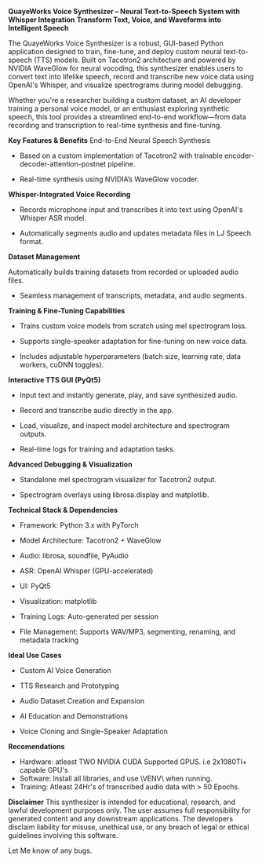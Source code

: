 **QuayeWorks Voice Synthesizer – Neural Text-to-Speech System with Whisper Integration**
**Transform Text, Voice, and Waveforms into Intelligent Speech**

The QuayeWorks Voice Synthesizer is a robust, GUI-based Python application designed to train, fine-tune, and deploy custom neural text-to-speech (TTS) models. Built on Tacotron2 architecture and powered by NVIDIA WaveGlow for neural vocoding, this synthesizer enables users to convert text into lifelike speech, record and transcribe new voice data using OpenAI's Whisper, and visualize spectrograms during model debugging.

Whether you're a researcher building a custom dataset, an AI developer training a personal voice model, or an enthusiast exploring synthetic speech, this tool provides a streamlined end-to-end workflow—from data recording and transcription to real-time synthesis and fine-tuning.

**Key Features & Benefits**
End-to-End Neural Speech Synthesis

- Based on a custom implementation of Tacotron2 with trainable encoder-decoder-attention-postnet pipeline.

- Real-time synthesis using NVIDIA’s WaveGlow vocoder.

**Whisper-Integrated Voice Recording**

- Records microphone input and transcribes it into text using OpenAI's Whisper ASR model.

- Automatically segments audio and updates metadata files in LJ Speech format.

**Dataset Management**

Automatically builds training datasets from recorded or uploaded audio files.

- Seamless management of transcripts, metadata, and audio segments.

**Training & Fine-Tuning Capabilities**

- Trains custom voice models from scratch using mel spectrogram loss.

- Supports single-speaker adaptation for fine-tuning on new voice data.

- Includes adjustable hyperparameters (batch size, learning rate, data workers, cuDNN toggles).

**Interactive TTS GUI (PyQt5)**
- Input text and instantly generate, play, and save synthesized audio.

- Record and transcribe audio directly in the app.

- Load, visualize, and inspect model architecture and spectrogram outputs.

- Real-time logs for training and adaptation tasks.

**Advanced Debugging & Visualization**

- Standalone mel spectrogram visualizer for Tacotron2 output.

- Spectrogram overlays using librosa.display and matplotlib.

**Technical Stack & Dependencies**
- Framework: Python 3.x with PyTorch

- Model Architecture: Tacotron2 + WaveGlow

- Audio: librosa, soundfile, PyAudio

- ASR: OpenAI Whisper (GPU-accelerated)

- UI: PyQt5

- Visualization: matplotlib

- Training Logs: Auto-generated per session

- File Management: Supports WAV/MP3, segmenting, renaming, and metadata tracking

**Ideal Use Cases**
- Custom AI Voice Generation

- TTS Research and Prototyping

- Audio Dataset Creation and Expansion

- AI Education and Demonstrations

- Voice Cloning and Single-Speaker Adaptation

**Recomendations**
- Hardware: atleast TWO NVIDIA CUDA Supported GPUS. i.e 2x1080TI+ capable GPU's
- Software: Install all libraries, and use \VENV\  when running.
- Training: Atleast 24Hr's of transcribed audio data with > 50 Epochs.

**Disclaimer**
This synthesizer is intended for educational, research, and lawful development purposes only. The user assumes full responsibility for generated content and any downstream applications. The developers disclaim liability for misuse, unethical use, or any breach of legal or ethical guidelines involving this software.

Let Me know of any bugs.
